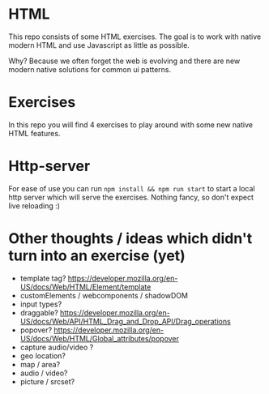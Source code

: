# HTML

This repo consists of some HTML exercises. The goal is to work with native modern HTML and use Javascript as little as possible.

Why? Because we often forget the web is evolving and there are new modern native solutions for common ui patterns.

# Exercises

In this repo you will find 4 exercises to play around with some new native HTML features. 

# Http-server

For ease of use you can run `npm install && npm run start` to start a local http server which will serve the exercises. Nothing fancy, so don't expect live reloading :)

# Other thoughts / ideas which didn't turn into an exercise (yet)
- template tag? https://developer.mozilla.org/en-US/docs/Web/HTML/Element/template 
- customElements / webcomponents / shadowDOM
- input types?
- draggable? https://developer.mozilla.org/en-US/docs/Web/API/HTML_Drag_and_Drop_API/Drag_operations 
- popover? https://developer.mozilla.org/en-US/docs/Web/HTML/Global_attributes/popover 
- capture audio/video ?
- geo location?
- map / area?
- audio / video?
- picture / srcset?